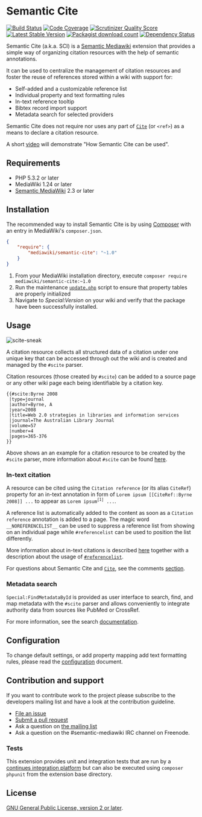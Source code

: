 # Semantic Cite

[![Build Status](https://secure.travis-ci.org/SemanticMediaWiki/SemanticCite.svg?branch=master)](http://travis-ci.org/SemanticMediaWiki/SemanticCite)
[![Code Coverage](https://scrutinizer-ci.com/g/SemanticMediaWiki/SemanticCite/badges/coverage.png?s=f3501ede0bcc98824aa51501eb3647ecf71218c0)](https://scrutinizer-ci.com/g/SemanticMediaWiki/SemanticCite/)
[![Scrutinizer Quality Score](https://scrutinizer-ci.com/g/SemanticMediaWiki/SemanticCite/badges/quality-score.png?s=d9aac7e68e6554f95b0a89608cbc36985429d819)](https://scrutinizer-ci.com/g/SemanticMediaWiki/SemanticCite/)
[![Latest Stable Version](https://poser.pugx.org/mediawiki/semantic-cite/version.png)](https://packagist.org/packages/mediawiki/semantic-cite)
[![Packagist download count](https://poser.pugx.org/mediawiki/semantic-cite/d/total.png)](https://packagist.org/packages/mediawiki/semantic-cite)
[![Dependency Status](https://www.versioneye.com/php/mediawiki:semantic-cite/badge.png)](https://www.versioneye.com/php/mediawiki:semantic-cite)

Semantic Cite (a.k.a. SCI) is a [Semantic Mediawiki][smw] extension that provides a simple
way of organizing citation resources with the help of semantic annotations.

It can be used to centralize the management of citation resources and foster the
reuse of references stored within a wiki with support for:

- Self-added and a customizable reference list
- Individual property and text formatting rules
- In-text reference tooltip
- Bibtex record import support
- Metadata search for selected providers

Semantic Cite does not require nor uses any part of [`Cite`][mw-cite] (or `<ref>`)
as a means to declare a citation resource.

A short [video](https://vimeo.com/126189455) will demonstrate "How Semantic Cite can be used".

## Requirements

- PHP 5.3.2 or later
- MediaWiki 1.24 or later
- [Semantic MediaWiki][smw] 2.3 or later

## Installation

The recommended way to install Semantic Cite is by using [Composer][composer] with an entry in MediaWiki's `composer.json`.

```json
{
	"require": {
		"mediawiki/semantic-cite": "~1.0"
	}
}
```
1. From your MediaWiki installation directory, execute
   `composer require mediawiki/semantic-cite:~1.0`
2. Run the maintenance [`update.php`][mw-update] script to ensure that property tables
   are properly initialized
3. Navigate to _Special:Version_ on your wiki and verify that the package
   have been successfully installed.

## Usage

![scite-sneak](https://cloud.githubusercontent.com/assets/1245473/8370671/7d8bfeac-1bcb-11e5-9007-79a3d39f70ce.png)

A citation resource collects all structured data of a citation under one unique key that
can be accessed through out the wiki and is created and managed by the `#scite` parser.

Citation resources (those created by `#scite`) can be added to a source page
or any other wiki page each being identifiable by a citation key.

```
{{#scite:Byrne 2008
 |type=journal
 |author=Byrne, A
 |year=2008
 |title=Web 2.0 strategies in libraries and information services
 |journal=The Australian Library Journal
 |volume=57
 |number=4
 |pages=365-376
}}
```

Above shows an an example for a citation resource to be created by the `#scite` parser, more
information about `#scite` can be found [here][docs-scite].

### In-text citation

A resource can be cited using the `Citation reference` (or its alias `CiteRef`)
property for an in-text annotation in form of `Lorem ipsum [[CiteRef::Byrne 2008]] ...` to appear as
`Lorem ipsum`<sup>`[1]`</sup>` ...`.

A reference list is automatically added to the content as soon as a `Citation reference`
annotation is added to a page. The magic word `__NOREFERENCELIST__` can be used to suppress
a reference list from showing on an individual page while `#referencelist` can be used to position
the list differently.

More information about in-text citations is described [here][docs-intext] together
with a description about the usage of [`#referencelist`][docs-referencelist].

For questions about Semantic Cite and [`Cite`][mw-cite], see the comments [section][docs-faq].

### Metadata search

`Special:FindMetadataById` is provided as user interface to search, find, and map metadata with the
`#scite` parser and allows conveniently to integrate authority data from sources like PubMed or CrossRef.

For more information, see the search [documentation][docs-search].

## Configuration

To change default settings, or add property mapping add text formatting rules, please read the
[configuration][config] document.

## Contribution and support

If you want to contribute work to the project please subscribe to the developers mailing list and
have a look at the contribution guideline.

* [File an issue](https://github.com/SemanticMediaWiki/SemanticCite/issues)
* [Submit a pull request](https://github.com/SemanticMediaWiki/SemanticCite/pulls)
* Ask a question on [the mailing list](https://semantic-mediawiki.org/wiki/Mailing_list)
* Ask a question on the #semantic-mediawiki IRC channel on Freenode.

### Tests

This extension provides unit and integration tests that are run by a [continues integration platform][travis]
but can also be executed using `composer phpunit` from the extension base directory.

## License

[GNU General Public License, version 2 or later][gpl-licence].

[smw]: https://github.com/SemanticMediaWiki/SemanticMediaWiki
[contributors]: https://github.com/SemanticMediaWiki/SemanticCite/graphs/contributors
[travis]: https://travis-ci.org/SemanticMediaWiki/SemanticCite
[gpl-licence]: https://www.gnu.org/copyleft/gpl.html
[composer]: https://getcomposer.org/
[mw-cite]: https://github.com/wikimedia/mediawiki-extensions-Cite
[mw-update]: https://www.mediawiki.org/wiki/Manual:Update.php
[config]: https://github.com/SemanticMediaWiki/SemanticCite/blob/master/CONFIGURATION.md
[docs-faq]: https://github.com/SemanticMediaWiki/SemanticCite/blob/master/docs/08-faq.md
[docs-search]: https://github.com/SemanticMediaWiki/SemanticCite/blob/master/docs/07-search.md
[docs-scite]: https://github.com/SemanticMediaWiki/SemanticCite/blob/master/docs/04-scite.md
[docs-intext]: https://github.com/SemanticMediaWiki/SemanticCite/blob/master/docs/06-intext-citation.md
[docs-referencelist]: https://github.com/SemanticMediaWiki/SemanticCite/blob/master/docs/05-referencelist.md